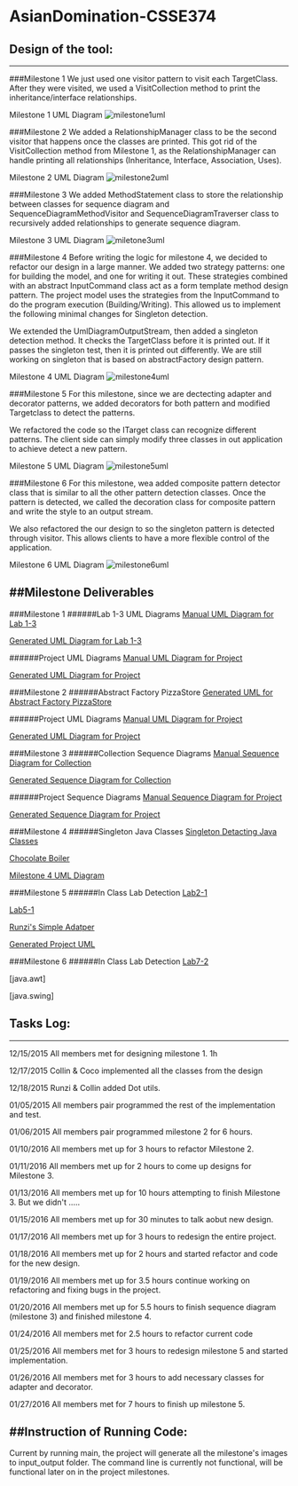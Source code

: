 # AsianDomination-CSSE374

## Design of the tool:
---
###Milestone 1 
We just used one visitor pattern to visit each TargetClass. After they were visited, we used a VisitCollection method to print the inheritance/interface relationships. 

Milestone 1 UML Diagram 
![milestone1uml](https://github.com/ctrokid/AsianDomination-CSSE374/blob/master/AsianDomination/docs/M1/Milestone1UML.jpg)

###Milestone 2
We added a RelationshipManager class to be the second visitor that happens once the classes are printed. This got rid of the VisitCollection method from Milestone 1, as the RelationshipManager can handle printing all relationships (Inheritance, Interface, Association, Uses). 

Milestone 2 UML Diagram
![milestone2uml](https://github.com/ctrokid/AsianDomination-CSSE374/blob/master/AsianDomination/docs/M2/Milestone2UML.jpg)

###Milestone 3
We added MethodStatement class to store the relationship between classes for sequence diagram and SequenceDiagramMethodVisitor and SequenceDiagramTraverser class to recursively added relationships to generate sequence diagram. 

Milestone 3 UML Diagram
![miletone3uml](https://github.com/ctrokid/AsianDomination-CSSE374/blob/master/AsianDomination/docs/M3/Milestone3UML.jpg)


###Milestone 4
Before writing the logic for milestone 4, we decided to refactor our design in a large manner. We added two strategy patterns: one for building the model, and one for writing it out. These strategies combined with an abstract InputCommand class act as a form template method design pattern. The project model uses the strategies from the InputCommand to do the program execution (Building/Writing). This allowed us to implement the following minimal changes for Singleton detection.

We extended the UmlDiagramOutputStream, then added a singleton detection method. It checks the TargetClass before it is printed out. If it passes the singleton test, then it is printed out differently. We are still working on singleton that is based on abstractFactory design pattern.

Milestone 4 UML Diagram
![milestone4uml](https://github.com/ctrokid/AsianDomination-CSSE374/blob/master/AsianDomination/docs/M4/Milestone4UML.jpg)


###Milestone 5
For this milestone, since we are dectecting adapter and decorator patterns, we added decorators for both pattern and modified Targetclass to detect the patterns. 

We refactored the code so the ITarget class can recognize different patterns. The client side can simply modify three classes in out application to achieve detect a new pattern. 

Milestone 5 UML Diagram
![milestone5uml](https://github.com/ctrokid/AsianDomination-CSSE374/blob/master/AsianDomination/docs/M5/MilestoneManual5UML.png)

###Milestone 6
For this milestone, wea added composite pattern detector class that is similar to all the other pattern detection classes. Once the pattern is detected, we called the decoration class for composite pattern and write the style to an output stream. 

We also refactored the our design to so the singleton pattern is detected through visitor. This allows clients to have a more flexible control of the application.

Milestone 6 UML Diagram
![milestone6uml](https://github.com/ctrokid/AsianDomination-CSSE374/blob/master/AsianDomination/docs/M6/Milestone6UML.jpg)

##Milestone Deliverables
---
###Milestone 1
######Lab 1-3 UML Diagrams
[Manual UML Diagram for Lab 1-3](https://github.com/ctrokid/AsianDomination-CSSE374/blob/master/AsianDomination/docs/M1/M1lab1-3ManualUML.PNG)

[Generated UML Diagram for Lab 1-3](https://github.com/ctrokid/AsianDomination-CSSE374/blob/master/AsianDomination/docs/M1/M1lab1-3GeneratedUML.pdf)

######Project UML Diagrams
[Manual UML Diagram for Project](https://github.com/ctrokid/AsianDomination-CSSE374/blob/master/AsianDomination/docs/M1/Milestone1UML.jpg)

[Generated UML Diagram for Project](https://github.com/ctrokid/AsianDomination-CSSE374/blob/master/AsianDomination/docs/M1/M1projectGeneratedUML.pdf)

###Milestone 2
######Abstract Factory PizzaStore
[Generated UML for Abstract Factory PizzaStore](https://github.com/ctrokid/AsianDomination-CSSE374/blob/master/AsianDomination/docs/M2/M2AbstractFactoryPizzaStoreUML.pdf)

######Project UML Diagrams
[Manual UML Diagram for Project](https://github.com/ctrokid/AsianDomination-CSSE374/blob/master/AsianDomination/docs/M2/Milestone2UML.jpg)

[Generated UML Diagram for Project](https://github.com/ctrokid/AsianDomination-CSSE374/blob/master/AsianDomination/docs/M2/M2ProjectGeneratedUML.pdf)

###Milestone 3
######Collection Sequence Diagrams
[Manual Sequence Diagram for Collection](https://github.com/ctrokid/AsianDomination-CSSE374/blob/master/AsianDomination/docs/M3/M3CollectionManualSequence.png)

[Generated Sequence Diagram for Collection](https://github.com/ctrokid/AsianDomination-CSSE374/blob/master/AsianDomination/demo_diagrams/M3CollectionsSD.PNG)

######Project Sequence Diagrams
[Manual Sequence Diagram for Project](https://github.com/ctrokid/AsianDomination-CSSE374/blob/master/AsianDomination/docs/M3/M3ProjectManualSequence.jpg)

[Generated Sequence Diagram for Project](https://github.com/ctrokid/AsianDomination-CSSE374/blob/master/AsianDomination/demo_diagrams/ProjectSD.PNG)

###Milestone 4
######Singleton Java Classes
[Singleton Detacting Java Classes](https://github.com/ctrokid/AsianDomination-CSSE374/blob/master/AsianDomination/docs/M4/AutomatedSingletonTest.png)

[Chocolate Boiler](https://github.com/ctrokid/AsianDomination-CSSE374/blob/master/AsianDomination/docs/M4/SingletonTest.png)

[Milestone 4 UML Diagram](https://github.com/ctrokid/AsianDomination-CSSE374/blob/master/AsianDomination/docs/M4/Milestone4UML.jpg)

###Milestone 5
######In Class Lab Detection
[Lab2-1](https://github.com/ctrokid/AsianDomination-CSSE374/blob/master/AsianDomination/docs/M5/M5Lab2.png)

[Lab5-1](https://github.com/ctrokid/AsianDomination-CSSE374/blob/master/AsianDomination/docs/M5/M5Lab5.png)

[Runzi's Simple Adatper](https://github.com/ctrokid/AsianDomination-CSSE374/blob/master/AsianDomination/docs/M5/SimpleAdapterTest.png)

[Generated Project UML](https://github.com/ctrokid/AsianDomination-CSSE374/blob/master/AsianDomination/docs/M5/Milestone5-GeneratedUML.png)

###Milestone 6
######In Class Lab Detection
[Lab7-2](https://github.com/ctrokid/AsianDomination-CSSE374/blob/master/AsianDomination/docs/M6/M6Lab7.png)

[java.awt]

[java.swing]


## Tasks Log:
---
12/15/2015
All members met for designing milestone 1. 
1h

12/17/2015
Collin & Coco implemented all the classes from the design

12/18/2015
Runzi & Collin added Dot utils.

01/05/2015
All members pair programmed the rest of the implementation and test.

01/06/2015
All members pair programmed milestone 2 for 6 hours.

01/10/2016
All members met up for 3 hours to refactor Milestone 2.

01/11/2016
All members met up for 2 hours to come up designs for Milestone 3.

01/13/2016
All members met up for 10 hours attempting to finish Milestone 3. But we didn't .....

01/15/2016
All members met up for 30 minutes to talk aobut new design.

01/17/2016
All members met up for 3 hours to redesign the entire project.

01/18/2016
All members met up for 2 hours and started refactor and code for the new design.

01/19/2016
All members met up for 3.5 hours continue working on refactoring and fixing bugs in the project.

01/20/2016
All members met up for 5.5 hours to finish sequence diagram (milestone 3) and finished milestone 4.

01/24/2016
All members met for 2.5 hours to refactor current code

01/25/2016
All members met for 3 hours to redesign milestone 5 and started implementation.

01/26/2016
All members met for 3 hours to add necessary classes for adapter and decorator.

01/27/2016
All members met for 7 hours to finish up milestone 5. 

##Instruction of Running Code:
---
Current by running main, the project will generate all the milestone's images to input_output folder. The command line is currently not functional, will be functional later on in the project milestones.
